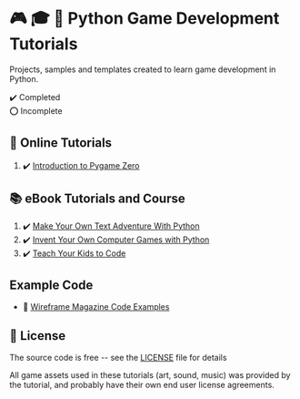 # :video_game: :mortar_board: :snake: Python Game Development Tutorials

Projects, samples and templates created to learn game development in Python.

:heavy_check_mark: Completed  
:o: Incomplete

## :beginner: Online Tutorials

1. :heavy_check_mark: [Introduction to Pygame Zero](introduction-to-pygame-zero/)

## :books: eBook Tutorials and Course

1. :heavy_check_mark: [Make Your Own Text Adventure With Python](make-your-own-text-adventure-with-python/)
2. :heavy_check_mark: [Invent Your Own Computer Games with Python](invent-your-own-computer-games-with-python/)
3. :heavy_check_mark: [Teach Your Kids to Code](teach-your-kids-to-code/)

## Example Code

- :file_folder: [Wireframe Magazine Code Examples](wireframe-code-snippets/)

## :page_with_curl: License

The source code is free -- see the [LICENSE](LICENSE) file for details

All game assets used in these tutorials (art, sound, music) was provided by the tutorial, and probably have their own end user license agreements.
